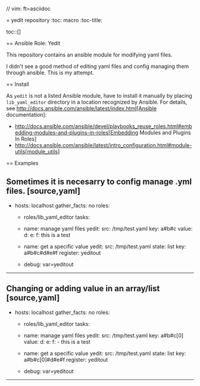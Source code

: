 // vim: ft=asciidoc

= yedit repository
:toc: macro
:toc-title:

toc::[]

== Ansible Role: Yedit

This repository contains an ansible module for modifying yaml files.

I didn't see a good method of editing yaml files and config managing them through ansible.  This is my attempt.

== Install

As `yedit` is not a listed Ansible module, have to install it manually by placing `lib_yaml_editor` directory in a location recognized by Ansible. For details, see http://docs.ansible.com/ansible/latest/index.html[Ansible documentation]:
* http://docs.ansible.com/ansible/devel/playbooks_reuse_roles.html#embedding-modules-and-plugins-in-roles[Embedding Modules and Plugins In Roles]
* http://docs.ansible.com/ansible/latest/intro_configuration.html#module-utils[module_utils]

== Examples

Sometimes it is necesarry to config manage .yml files.
[source,yaml]
----
- hosts: localhost
  gather_facts: no
  roles: 
  - roles/lib_yaml_editor
  tasks:
  - name: manage yaml files
    yedit:
      src: /tmp/test.yaml
      key: a#b#c
      value:
        d:
          e:
            f:
              this is a test

  - name: get a specific value
    yedit:
      src: /tmp/test.yaml
      state: list
      key: a#b#c#d#e#f
    register: yeditout
  - debug: var=yeditout
----


Changing or adding value in an array/list
[source,yaml]
----
- hosts: localhost
  gather_facts: no
  roles: 
  - roles/lib_yaml_editor
  tasks:
  - name: manage yaml files
    yedit:
      src: /tmp/test.yaml
      key: a#b#c[0]
      value:
        d:
          e:
            f:
              - this is a test

  - name: get a specific value
    yedit:
      src: /tmp/test.yaml
      state: list
      key: a#b#c[0]#d#e#f
    register: yeditout
  - debug: var=yeditout
----


